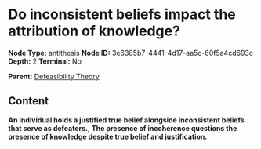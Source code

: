 # Do inconsistent beliefs impact the attribution of knowledge?

**Node Type:** antithesis
**Node ID:** 3e6385b7-4441-4d17-aa5c-60f5a4cd693c
**Depth:** 2
**Terminal:** No

**Parent:** [Defeasibility Theory](defeasibility-theory.md)

## Content

**An individual holds a justified true belief alongside inconsistent beliefs that serve as defeaters.**, **The presence of incoherence questions the presence of knowledge despite true belief and justification.**

